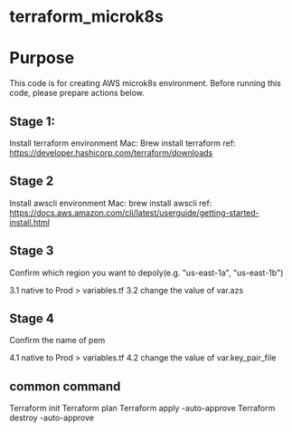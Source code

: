 # terraform_microk8s

# Purpose
This code is for creating AWS microk8s environment.
Before running this code, please prepare actions below.

## Stage 1:
Install terraform environment
Mac:
Brew install terraform
ref:
https://developer.hashicorp.com/terraform/downloads

## Stage 2 
Install awscli environment
Mac:
brew install awscli
ref:
https://docs.aws.amazon.com/cli/latest/userguide/getting-started-install.html

## Stage 3
Confirm which region you want to depoly(e.g. "us-east-1a", "us-east-1b")

3.1 native to Prod > variables.tf
3.2 change the value of var.azs


## Stage 4
Confirm the name of pem

4.1 native to Prod > variables.tf
4.2 change the value of var.key_pair_file



## common command 
Terraform init
Terraform plan
Terraform apply -auto-approve
Terraform destroy -auto-approve
